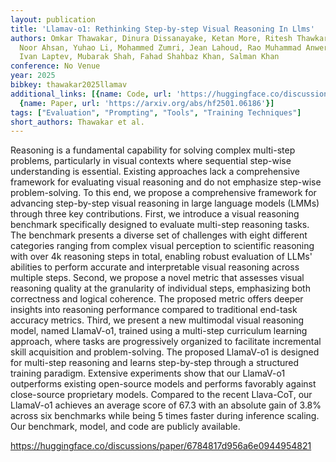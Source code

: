 ```yaml
---
layout: publication
title: 'Llamav-o1: Rethinking Step-by-step Visual Reasoning In Llms'
authors: Omkar Thawakar, Dinura Dissanayake, Ketan More, Ritesh Thawkar, Ahmed Heakl,
  Noor Ahsan, Yuhao Li, Mohammed Zumri, Jean Lahoud, Rao Muhammad Anwer, Hisham Cholakkal,
  Ivan Laptev, Mubarak Shah, Fahad Shahbaz Khan, Salman Khan
conference: No Venue
year: 2025
bibkey: thawakar2025llamav
additional_links: [{name: Code, url: 'https://huggingface.co/discussions/paper/6784817d956a6e0944954821'},
  {name: Paper, url: 'https://arxiv.org/abs/hf2501.06186'}]
tags: ["Evaluation", "Prompting", "Tools", "Training Techniques"]
short_authors: Thawakar et al.
---
```

Reasoning is a fundamental capability for solving complex multi-step problems, particularly in visual contexts where sequential step-wise understanding is essential. Existing approaches lack a comprehensive framework for evaluating visual reasoning and do not emphasize step-wise problem-solving. To this end, we propose a comprehensive framework for advancing step-by-step visual reasoning in large language models (LMMs) through three key contributions. First, we introduce a visual reasoning benchmark specifically designed to evaluate multi-step reasoning tasks. The benchmark presents a diverse set of challenges with eight different categories ranging from complex visual perception to scientific reasoning with over 4k reasoning steps in total, enabling robust evaluation of LLMs' abilities to perform accurate and interpretable visual reasoning across multiple steps. Second, we propose a novel metric that assesses visual reasoning quality at the granularity of individual steps, emphasizing both correctness and logical coherence. The proposed metric offers deeper insights into reasoning performance compared to traditional end-task accuracy metrics. Third, we present a new multimodal visual reasoning model, named LlamaV-o1, trained using a multi-step curriculum learning approach, where tasks are progressively organized to facilitate incremental skill acquisition and problem-solving. The proposed LlamaV-o1 is designed for multi-step reasoning and learns step-by-step through a structured training paradigm. Extensive experiments show that our LlamaV-o1 outperforms existing open-source models and performs favorably against close-source proprietary models. Compared to the recent Llava-CoT, our LlamaV-o1 achieves an average score of 67.3 with an absolute gain of 3.8% across six benchmarks while being 5 times faster during inference scaling. Our benchmark, model, and code are publicly available.

https://huggingface.co/discussions/paper/6784817d956a6e0944954821